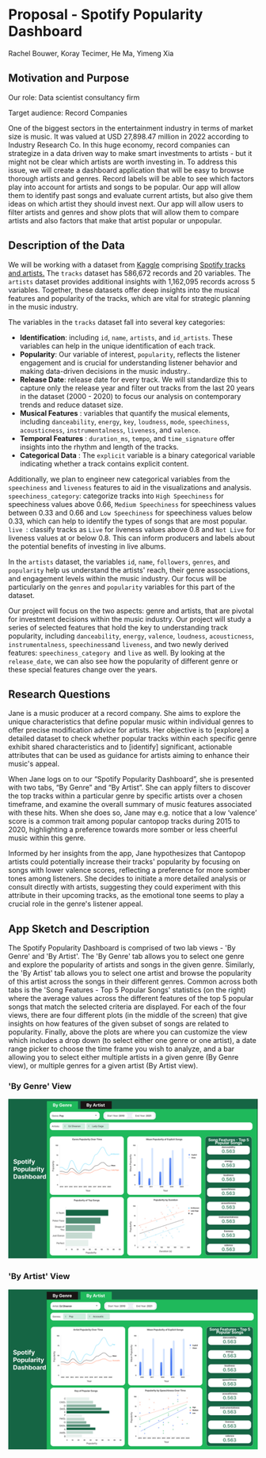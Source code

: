 # Proposal - Spotify Popularity Dashboard

Rachel Bouwer, Koray Tecimer, He Ma, Yimeng Xia

## Motivation and Purpose

Our role: Data scientist consultancy firm

Target audience: Record Companies

One of the biggest sectors in the entertainment industry in terms of market size is music. It was valued at USD 27,898.47 million in 2022 according to Industry Research Co. In this huge economy, record companies can strategize in a data driven way to make smart investments to artists - but it might not be clear which artists are worth investing in. To address this issue, we will create a dashboard application that will be easy to browse thorough artists and genres. Record labels will be able to see which factors play into account for artists and songs to be popular. Our app will allow them to identify past songs and evaluate current artists, but also give them ideas on which artist they should invest next. Our app will allow users to filter artists and genres and show plots that will allow them to compare artists and also factors that make that artist popular or unpopular.


## Description of the Data
We will be working with a dataset from [Kaggle](https://www.kaggle.com/) comprising [Spotify tracks and artists.](https://www.kaggle.com/datasets/yamaerenay/spotify-dataset-19212020-600k-tracks/data) The `tracks` dataset has 586,672 records and 20 variables. The `artists` dataset provides additional insights with 1,162,095 records across 5 variables. Together, these datasets offer deep insights into the musical features and popularity of the tracks, which are vital for strategic planning in the music industry.

The variables in the `tracks` dataset fall into several key categories:

* **Identification**:  including `id`, `name`, `artists`, and `id_artists`.  These variables can help in the unique identification of each track.
* **Popularity**: Our variable of interest, `popularity`, reflects the listener engagement and is crucial for understanding listener behavior and making data-driven decisions in the music industry..
* **Release Date**: release date for every track. We will standardize this to capture only the release year and filter out tracks from the last 20 years in the dataset (2000 - 2020) to focus our analysis on contemporary trends and reduce dataset size.
* **Musical Features** : variables that quantify the musical elements, including `danceability`, `energy`, `key`, `loudness`, `mode`, `speechiness`, `acousticness`, `instrumentalness`, `liveness`, and `valence`.
* **Temporal Features** :  `duration_ms`, `tempo`, and `time_signature` offer insights into the rhythm and length of the tracks.
* **Categorical Data** : The `explicit` variable is a binary categorical variable indicating whether a track contains explicit content.

Additionally, we plan to engineer new categorical variables from the `speechiness` and `liveness` features to aid in the visualizations and analysis.
`speechiness_category`: categorize tracks into  `High Speechiness` for speechiness values above 0.66, `Medium Speechiness` for speechiness values between 0.33 and 0.66 and `Low Speechiness` for speechiness values below 0.33, which can help to identify the types of songs that are most popular.
`live `: classify tracks as `Live` for liveness values above 0.8 and `Not Live` for liveness values at or below 0.8. This can inform producers and labels about the potential benefits of investing in live albums.

In the `artists` dataset, the variables `id`, `name`, `followers`, `genres`, and `popularity` help us understand the artists' reach, their genre associations, and engagement levels within the music industry. Our focus will be particularly on the `genres` and `popularity` variables for this part of the dataset.

Our project will focus on the two aspects: genre and artists, that are pivotal for investment decisions within the music industry. Our project will study a series of selected features that hold the key to understanding track popularity, including `danceability`, `energy`, `valence`, `loudness`, `acousticness`, `instrumentalness`, `speechiness`and `liveness`, and two newly derived features:  `speechiness_category `and `live` as well. By looking at the `release_date`, we can also see how the popularity of different genre or these special features change over the years.

## Research Questions

Jane is a music producer at a record company. She aims to explore the unique characteristics that define popular music within individual genres to offer precise modification advice for artists. Her objective is to [explore] a detailed dataset to check whether popular tracks within each specific genre exhibit shared characteristics and to [identify] significant, actionable attributes that can be used as guidance for artists aiming to enhance their music's appeal.

When Jane logs on to our “Spotify Popularity Dashboard”, she is presented with two tabs, “By Genre” and “By Artist”. She can apply filters to discover the top tracks within a particular genre by specific artists over a chosen timeframe, and examine the overall summary of music features associated with these hits. When she does so, Jane may e.g. notice that a low ‘valence’ score is a common trait among popular cantopop tracks during 2015 to 2020, highlighting a preference towards more somber or less cheerful music within this genre.

Informed by her insights from the app, Jane hypothesizes that Cantopop artists could potentially increase their tracks' popularity by focusing on songs with lower valence scores, reflecting a preference for more somber tones among listeners. She decides to initiate a more detailed analysis or consult directly with artists, suggesting they could experiment with this attribute in their upcoming tracks, as the emotional tone seems to play a crucial role in the genre's listener appeal.

## App Sketch and Description

The Spotify Popularity Dashboard is comprised of two lab views - 'By Genre' and 'By Artist'. The 'By Genre' tab allows you to select one genre and explore the popularity of artists and songs in the given genre. Similarly, the 'By Artist' tab allows you to select one artist and browse the popularity of this artist across the songs in their different genres. Common across both tabs is the 'Song Features - Top 5 Popular Songs' statistics (on the right) where the average values across the different features of the top 5 popular songs that match the selected criteria are displayed. For each of the four views, there are four different plots (in the middle of the screen) that give insights on how features of the given subset of songs are related to popularity. Finally, above the plots are where you can customize the view which includes a drop down (to select either one genre or one artist), a date range picker to choose the time frame you wish to analyze, and a bar allowing you to select either multiple artists in a given genre (By Genre view), or multiple genres for a given artist (By Artist view).

### 'By Genre' View

 !["By Genre view"](../img/sketch_genre.png)

### 'By Artist' View

 !["By Artist view"](../img/sketch_artist.png)

